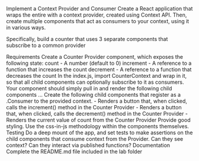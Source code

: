 Implement a Context Provider and Consumer
Create a React application that wraps the entire <App/> with a context provider, created using Context API. Then, create multiple components that act as consumers to your context, using it in various ways.

Specifically, build a counter that uses 3 separate components that subscribe to a common provider

Requirements
Create a Counter Provider component, which exposes the following state:
count - A number (default to 0)
increment - A reference to a function that increases the count
decrement - A reference to a function that decreases the count
In the index.js, import CounterContext and wrap <App /> in it, so that all child components can optionally subscribe to it as consumers.
Your <App /> component should simply pull in and render the following child components ...
Create the following child components that register as a .Consumer to the provided context.
<Incrementer /> - Renders a button that, when clicked, calls the increment() method in the Counter Provider
<Decrementer /> - Renders a button that, when clicked, calls the decrement() method in the Counter Provider
<Counter /> - Renders the current value of count from the Counter Provider
Provide good styling. Use the css-in-js methodology within the components themselves.
Testing
Do a deep mount of the app, and set tests to make assertions on the child components that consume context from the Provider.
Can they see context?
Can they interact via published functions?
Documentation
Complete the README.md file included in the lab folder
